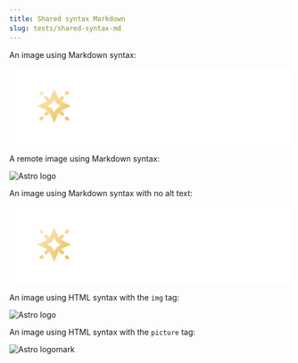 ```yaml
---
title: Shared syntax Markdown
slug: tests/shared-syntax-md
---
```


An image using Markdown syntax:

![Starlight logo](../../../assets/tests/starlight-light.png)

A remote image using Markdown syntax:

![Astro logo](https://astro.build/assets/press/astro-logo-light-gradient.png)

An image using Markdown syntax with no alt text:

![](../../../assets/tests/starlight-light.png)

An image using HTML syntax with the `img` tag:

<img src="https://astro.build/assets/press/astro-logo-light-gradient.png" alt="Astro logo" />

An image using HTML syntax with the `picture` tag:

<picture>
  <source
    media="(prefers-color-scheme: dark)"
    srcset="https://astro.build/assets/press/astro-icon-light.png"
  />
  <img
    alt="Astro logomark"
    src="https://astro.build/assets/press/astro-icon-dark.png"
  />
</picture>
